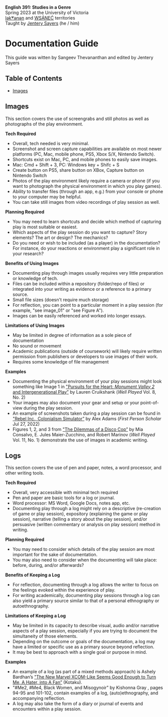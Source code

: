 **English 391: Studies in a Genre**          
Spring 2023 at the University of Victoria  
[lək̓ʷəŋən](https://www.songheesnation.ca/community/l-k-ng-n-traditional-territory) and [<u>W</u>SÁNEĆ](https://wsanec.com/) territories     
Taught by [Jentery Sayers](https://jntry.work/) (he / him)      

# Documentation Guide 

This guide was witten by Sangeev Thevananthan and edited by Jentery Sayers 

## Table of Contents 

* [Images](#images)

## Images 

This section covers the use of screengrabs and still photos as well as photographs of the play environment. 

**Tech Required**

-	Overall, tech needed is very minimal.
-	Screenshot and screen capture capabilities are available on most newer platforms (PC, Mac, mobile phone, PS5, Xbox S/X, Nintendo Switch). 
-	Shortcuts exist on Mac, PC, and mobile phones to easily save images. 
-	Mac: Cmd + Shift + 3, PC: Windows key + Shifc + S
-	Create button on PS5, share button on XBox, Capture button on Nintendo Switch
-	Photos of the play environment likely require a camera or phone (if you want to photograph the physical environment in which you play games).
-	Ability to transfer files (through an app, e.g.) from your console or phone to your computer may be helpful. 
-	You can take still images from video recordings of play session as well. 

**Planning Required**

-	You may need to learn shortcuts and decide which method of capturing play is most suitable or easiest. 
-	Which aspects of the play session do you want to capture? Story elements? The art or design? The mechanics?  
-	Do you need or wish to be included (as a player) in the documentation? For instance, do your reactions or environment play a significant role in your research? 

**Benefits of Using Images** 

-	Documenting play through images usually requires very little preparation or knowledge of tech.
-	Files can be included within a repository (folder/repo of files) or integrated into your writing as evidence or a reference to a primary source. 
-	Small file sizes (doesn't require much storage) 
-	For reflection, you can point to a particular moment in a play session (for example, "see image_01" or "see Figure A").
-	Images can be easily referenced and worked into longer essays. 

**Limitations of Using Images**

-	May be limited in degree of information as a sole piece of documentation
-	No sound or movement
-	Academic publications (outside of coursework) will likely require written permission from publishers or developers to use images of their work. 
-	Requires some knowledge of file management

**Examples**

-	Documenting the physical environment of your play sessions might look something like Image 1 in ["Pursuits for the Heart: *Monument Valley 2* and Intergenerational Play”](https://press.etc.cmu.edu/journals/well-played-vol-8-no-2) by Lauren Cruikshank (*Well Played* Vol. 8, No. 2)
-	Your images may also document your gear and setup or your point-of-view during the play session.
-	An example of screenshots taken during a play session can be found in ["Rebel Inc., Colonialism Simulator”](http://www.firstpersonscholar.com/rebel-inc-colonialism-simulator/) by Alex Adams (*First Person Scholar* Jul 27, 2022)
-	Figures 1, 2, and 3 from ["The Dilemmas of a Disco Cop”](https://press.etc.cmu.edu/journals/well-played-vol-11-no-1) by Mia Consalvo, E. Jules Maier-Zucchino, and Robert Marinov (*Well Played* Vol. 11, No. 1) demonstrate the use of images in academic writing.

## Logs 

This section covers the use of pen and paper, notes, a word processor, and other writing tools. 

**Tech Required**

-	Overall, very accessible with minimal tech required  
-	Pen and paper are basic tools for a log or journal. 
-	Word processor: MS Word, Google Docs, notes app, etc.
-	Documenting play through a log might rely on a descriptive (re-creation of game or play session), expository (explaining the game or play session), narrative (telling a story about the play session), and/or persuasive (written commentary or analysis on play session) method in writing.

**Planning Required**

-	You may need to consider which details of the play session are most important for the sake of documentation. 
-	You may also need to consider when the documenting will take place: before, during, and/or afterwards?

**Benefits of Keeping a Log**

-	For reflection, documenting through a log allows the writer to focus on the feelings evoked within the experience of play. 
-	For writing academically, documenting play sessions through a log can also yield a primary source similar to that of a personal ethnography or autoethnography.

**Limitations of Keeping a Log**

-	May be limited in its capacity to describe visual, audio and/or narrative aspects of a play session, especially if you are trying to document the simultaneity of those elements. 
-	Depending on the outcome or goals of the documentation, a log may have a limited or specific use as a primary source beyond reflection.
-	It may be best to approach with a single goal or purpose in mind. 

**Examples**

-	An example of a log (as part of a mixed methods approach) is Ashely Bardhan’s ["The New Marvel XCOM-Like Seems Good Enough to Turn Me, A Hater, into A Fan”](https://kotaku.com/marvel-midnight-suns-impressions-xcom-firaxis-pc-rpg-1849793171) (Kotaku).
-	"#Me2, #Me4, Black Women, and Misogynoir" by Kishonna Gray , pages 94-95 and 101-102, contain examples of a log, (auto)ethnography, and accompanying reflection.
-	A log may also take the form of a diary or journal of events and encounters within a play session.


